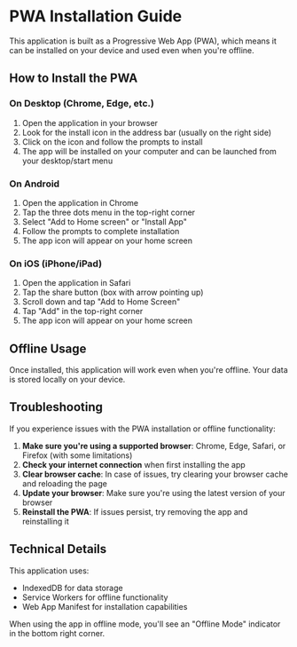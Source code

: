 # PWA Installation Guide

This application is built as a Progressive Web App (PWA), which means it can be installed on your device and used even when you're offline.

## How to Install the PWA

### On Desktop (Chrome, Edge, etc.)
1. Open the application in your browser
2. Look for the install icon in the address bar (usually on the right side)
3. Click on the icon and follow the prompts to install
4. The app will be installed on your computer and can be launched from your desktop/start menu

### On Android
1. Open the application in Chrome
2. Tap the three dots menu in the top-right corner
3. Select "Add to Home screen" or "Install App"
4. Follow the prompts to complete installation
5. The app icon will appear on your home screen

### On iOS (iPhone/iPad)
1. Open the application in Safari
2. Tap the share button (box with arrow pointing up)
3. Scroll down and tap "Add to Home Screen"
4. Tap "Add" in the top-right corner
5. The app icon will appear on your home screen

## Offline Usage

Once installed, this application will work even when you're offline. Your data is stored locally on your device.

## Troubleshooting

If you experience issues with the PWA installation or offline functionality:

1. **Make sure you're using a supported browser**: Chrome, Edge, Safari, or Firefox (with some limitations)
2. **Check your internet connection** when first installing the app
3. **Clear browser cache**: In case of issues, try clearing your browser cache and reloading the page
4. **Update your browser**: Make sure you're using the latest version of your browser
5. **Reinstall the PWA**: If issues persist, try removing the app and reinstalling it

## Technical Details

This application uses:
- IndexedDB for data storage
- Service Workers for offline functionality
- Web App Manifest for installation capabilities

When using the app in offline mode, you'll see an "Offline Mode" indicator in the bottom right corner.
